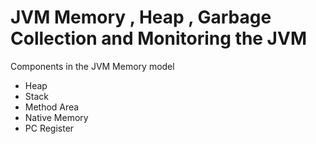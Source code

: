 # JVM Memory , Heap , Garbage Collection and Monitoring the JVM

Components in the JVM Memory model 

* Heap  
* Stack  
* Method Area
* Native Memory
* PC Register 



